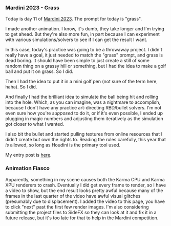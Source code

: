 ### Mardini 2023 - Grass

Today is day 11 of [Mardini 2023][mardini-2023]. The prompt for today is "grass".

I made another animation. I know, it's dumb, they take longer and I'm trying to get
ahead. But they're also more fun, in part because I can experiment with various
simulations/solvers to see if I can get the result I want.

In this case, today's practice was going to be a throwaway project. I didn't really
have a goal, it just needed to match the "grass" prompt, and grass is dead boring.
It should have been simple to just create a still of some random thing on a grassy
hill or something, but I had the idea to make a golf ball and put it on grass. So
I did.

Then I had the idea to put it in a mini golf pen (not sure of the term here,
haha). So I did.

And finally I had the brilliant idea to simulate the ball being hit and rolling into
the hole. Which, as you can imagine, was a nightmare to accomplish, because I don't
have any practice art-directing RBD/bullet solvers. I'm not even sure how you're
_supposed_ to do it, or if it's even possible, I ended up plugging in magic numbers
and adjusting them iteratively as the simulation got closer to what I wanted.

I also bit the bullet and started pulling textures from online resources that I
didn't create but own the rights to. Reading the rules carefully, this year that _is_
allowed, so long as Houdini is the primary tool used.

My entry post is [here][entry-post].

### Animation Fiasco

Apparently, something in my scene causes both the Karma CPU and Karma XPU renderers to
crash. Eventually I did get every frame to render, so I have a video to show, but the
end result looks pretty awful because many of the frames in the last quarter of the
video have awful visual glitches (presumably due to displacement). I added the video
to this page, you have to click "next" past the first few render images. I'm
also considering submitting the project files to SideFX so they can look at it and
fix it in a future release, but it's too late for that to help in the Mardini
competition.

[mardini-2023]: https://www.sidefx.com/community-main-menu/contests-jams/mardini-2023/
[entry-post]: https://www.sidefx.com/forum/topic/89292/?page=2#post-386645
